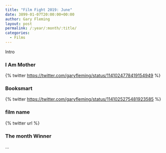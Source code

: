 ```yaml
---
title: "Film Fight 2019: June"
date: 3899-01-07T20:00:00+00:00
author: Gary Fleming
layout: post
permalink: /:year/:month/:title/
categories:
  - Films
---
```


Intro

### I Am Mother

{% twitter https://twitter.com/garyfleming/status/1141024778419154949 %}

### Booksmart

{% twitter https://twitter.com/garyfleming/status/1141025275481923585 %}

### film name

{% twitter url %}


### The month Winner

...
